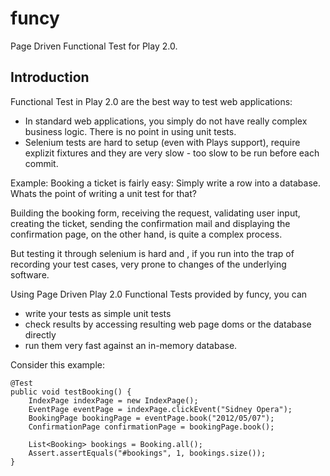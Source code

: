 funcy
=====

Page Driven Functional Test for Play 2.0. 

Introduction
------------

Functional Test in Play 2.0 are the best way to test web applications:

* In standard web applications, you simply do not have really complex business logic. There is no point in using unit tests.
* Selenium tests are hard to setup (even with Plays support), require explizit fixtures and they are very slow - too slow to be run before each commit.

Example: Booking a ticket is fairly easy: Simply write a row into a database.
Whats the point of writing a unit test for that?

Building the booking form, receiving the request, validating user input, creating the ticket,
sending the confirmation mail and displaying the confirmation page, on the other hand, is quite a
complex process.

But testing it through selenium is hard and , if you run into the trap of recording your test cases,
very prone to changes of the underlying software.

Using Page Driven Play 2.0 Functional Tests provided by funcy, you can
* write your tests as simple unit tests
* check results by accessing resulting web page doms or the database directly
* run them very fast against an in-memory database.

Consider this example:

	@Test
	public void testBooking() {
		IndexPage indexPage = new IndexPage();
		EventPage eventPage = indexPage.clickEvent("Sidney Opera");
		BookingPage bookingPage = eventPage.book("2012/05/07");
		ConfirmationPage confirmationPage = bookingPage.book();

		List<Booking> bookings = Booking.all();
		Assert.assertEquals("#bookings", 1, bookings.size());
	}
